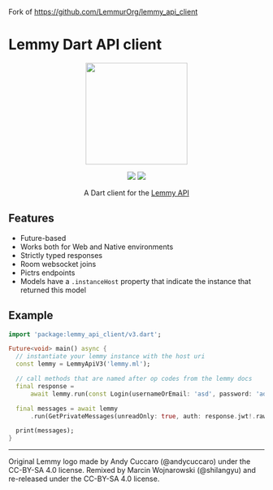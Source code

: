 Fork of <https://github.com/LemmurOrg/lemmy_api_client>

# Lemmy Dart API client

<div align="center">

 <img width=200px height=200px src="https://raw.githubusercontent.com/LemmurOrg/lemmy_api_client/master/logo.svg"/>

[![](https://img.shields.io/pub/v/lemmy_api_client.svg?logo=dart)](https://pub.dev/packages/lemmy_api_client)
[![](https://github.com/LemmurOrg/lemmy_api_client/workflows/ci/badge.svg)](https://github.com/LemmurOrg/lemmy_api_client/actions)

A Dart client for the [Lemmy API](https://join-lemmy.org/api/)

</div>

## Features

- Future-based
- Works both for Web and Native environments
- Strictly typed responses
- Room websocket joins
- Pictrs endpoints
- Models have a `.instanceHost` property that indicate the instance that returned this model

## Example

```dart
import 'package:lemmy_api_client/v3.dart';

Future<void> main() async {
  // instantiate your lemmy instance with the host uri
  const lemmy = LemmyApiV3('lemmy.ml');

  // call methods that are named after op codes from the lemmy docs
  final response =
      await lemmy.run(const Login(usernameOrEmail: 'asd', password: 'ads'));

  final messages = await lemmy
      .run(GetPrivateMessages(unreadOnly: true, auth: response.jwt!.raw));

  print(messages);
}
```



---

Original Lemmy logo made by Andy Cuccaro (@andycuccaro) under the CC-BY-SA 4.0 license. Remixed by Marcin Wojnarowski (@shilangyu) and re-released under the CC-BY-SA 4.0 license.
